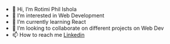- 👋 Hi, I’m Rotimi Phil Ishola
- 👀 I’m interested in Web Development
- 🌱 I’m currently learning React
- 💞️ I’m looking to collaborate on different projects on Web Dev
- 📫 How to reach me [Linkedin](https://www.linkedin.com/in/rotimi-ishola/)

<!---
Timiphil/Timiphil is a ✨ special ✨ repository because its `README.md` (this file) appears on your GitHub profile.
You can click the Preview link to take a look at your changes.
--->
